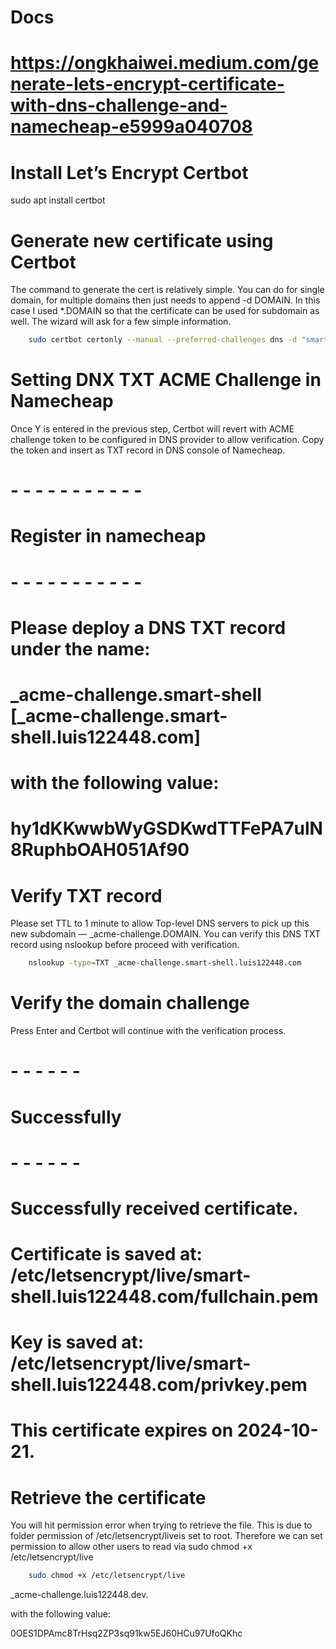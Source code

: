 # Docs
# https://ongkhaiwei.medium.com/generate-lets-encrypt-certificate-with-dns-challenge-and-namecheap-e5999a040708

# Install Let’s Encrypt Certbot 
sudo apt install certbot

# Generate new certificate using Certbot
The command to generate the cert is relatively simple. You can do for single domain, for multiple domains then just needs to append -d DOMAIN. In this case I used *.DOMAIN so that the certificate can be used for subdomain as well. The wizard will ask for a few simple information.

```bash
    sudo certbot certonly --manual --preferred-challenges dns -d "smart-shell.luis122448.com"
```

# Setting DNX TXT ACME Challenge in Namecheap
Once Y is entered in the previous step, Certbot will revert with ACME challenge token to be configured in DNS provider to allow verification. Copy the token and insert as TXT record in DNS console of Namecheap.

# - - - - - - - - - - - 
# Register in namecheap 
# - - - - - - - - - - -
# Please deploy a DNS TXT record under the name:
# _acme-challenge.smart-shell [_acme-challenge.smart-shell.luis122448.com]
# with the following value:
# hy1dKKwwbWyGSDKwdTTFePA7ulN8RuphbOAH051Af90

# Verify TXT record 
Please set TTL to 1 minute to allow Top-level DNS servers to pick up this new subdomain — _acme-challenge.DOMAIN. You can verify this DNS TXT record using nslookup before proceed with verification.

```bash
    nslookup -type=TXT _acme-challenge.smart-shell.luis122448.com
```

# Verify the domain challenge
Press Enter and Certbot will continue with the verification process.

# - - - - - -
# Successfully 
# - - - - - -
# Successfully received certificate.
# Certificate is saved at: /etc/letsencrypt/live/smart-shell.luis122448.com/fullchain.pem
# Key is saved at:         /etc/letsencrypt/live/smart-shell.luis122448.com/privkey.pem
# This certificate expires on 2024-10-21.

# Retrieve the certificate
You will hit permission error when trying to retrieve the file. This is due to folder permission of /etc/letsencrypt/liveis set to root. Therefore we can set permission to allow other users to read via sudo chmod +x /etc/letsencrypt/live

```bash
    sudo chmod +x /etc/letsencrypt/live
```


_acme-challenge.luis122448.dev.

with the following value:

0OES1DPAmc8TrHsq2ZP3sq91kw5EJ60HCu97UfoQKhc